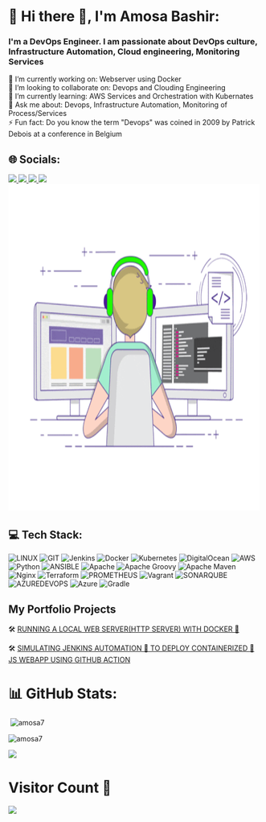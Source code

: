 # 💫 Hi there 👋, I'm Amosa Bashir:
### I'm a DevOps Engineer. I am passionate about DevOps culture, Infrastructure Automation, Cloud engineering, Monitoring Services 
🔭 I’m currently working on: Webserver using Docker<br>👯 I’m looking to collaborate on: Devops and Clouding Engineering<br>🌱 I’m currently learning: AWS Services and Orchestration with Kubernates<br>💬 Ask me about: Devops, Infrastructure Automation, Monitoring of Process/Services <br>⚡ Fun fact: Do you know the term "Devops" was coined in 2009 by Patrick Debois at a conference in Belgium
## 🌐 Socials:
<a href="https://www.linkedin.com/in/amosa-bashir">
  <img src="https://img.shields.io/badge/LinkedIn-%230077B5.svg?logo=LinkedIn&logoColor=white" width="85">
</a>
<a href="mailto:your-Amosabashir7@gmail.com">
  <img src="https://img.shields.io/badge/Email-%23D14836.svg?logo=Gmail&logoColor=white" width="70">
</a>
<a href="https://twitter.com/@amosa_bashir">
  <img src="https://img.shields.io/badge/Twitter-%231DA1F2.svg?logo=Twitter&logoColor=white" width="80">
</a>
<a href="https://instagram.com/amosabashir">
  <img src="https://img.shields.io/badge/Instagram-%23E4405F.svg?logo=Instagram&logoColor=white" width="100">
</a>
<img src="https://raw.githubusercontent.com/mikonoid/mikonoid/main/images/gifs/coder3.gif" alt="Coding" width="500" height= "650" >

## 💻 Tech Stack:

![LINUX](https://img.shields.io/badge/Linux-FCC624?style=for-the-badge&logo=linux&logoColor=black) 
![GIT](https://img.shields.io/badge/Git-fc6d26?style=for-the-badge&logo=git&logoColor=white) 
![Jenkins](https://img.shields.io/badge/jenkins-%232C5263.svg?style=for-the-badge&logo=jenkins&logoColor=white)
![Docker](https://img.shields.io/badge/docker-%230db7ed.svg?style=for-the-badge&logo=docker&logoColor=white) ![Kubernetes](https://img.shields.io/badge/kubernetes-%23326ce5.svg?style=for-the-badge&logo=kubernetes&logoColor=white)
![DigitalOcean](https://img.shields.io/badge/DigitalOcean-%230167ff.svg?style=for-the-badge&logo=digitalOcean&logoColor=white) ![AWS](https://img.shields.io/badge/AWS-%23FF9900.svg?style=for-the-badge&logo=amazon-aws&logoColor=white)
![Python](https://img.shields.io/badge/python-3670A0?style=for-the-badge&logo=python&logoColor=ffdd54)
![ANSIBLE](https://img.shields.io/badge/ansible-%231A1918.svg?style=for-the-badge&logo=ansible&logoColor=white)
![Apache](https://img.shields.io/badge/apache-%23D42029.svg?style=for-the-badge&logo=apache&logoColor=white)
![Apache Groovy](https://img.shields.io/badge/Apache%20Groovy-4298B8.svg?style=for-the-badge&logo=Apache+Groovy&logoColor=white)  ![Apache Maven](https://img.shields.io/badge/Apache%20Maven-C71A36?style=for-the-badge&logo=Apache%20Maven&logoColor=white)  ![Nginx](https://img.shields.io/badge/nginx-%23009639.svg?style=for-the-badge&logo=nginx&logoColor=white)  ![Terraform](https://img.shields.io/badge/terraform-%235835CC.svg?style=for-the-badge&logo=terraform&logoColor=white) ![PROMETHEUS](https://img.shields.io/badge/prometheus-E6522C.svg?style=for-the-badge&logo=prometheus&logoColor=white&color=%23E6522C) ![Vagrant](https://img.shields.io/badge/vagrant-%231563FF.svg?style=for-the-badge&logo=vagrant&logoColor=white) ![SONARQUBE](https://img.shields.io/badge/sonarqube-4E9BCD.svg?style=for-the-badge&logo=sonarqube&logoColor=white&color=%234E9BCD) ![AZUREDEVOPS](https://img.shields.io/badge/azuredevops-0078D7.svg?style=for-the-badge&logo=azuredevops&logoColor=white&color=%230078D7) ![Azure](https://img.shields.io/badge/azure-%230072C6.svg?style=for-the-badge&logo=microsoftazure&logoColor=white)  ![Gradle](https://img.shields.io/badge/Gradle-02303A.svg?style=for-the-badge&logo=Gradle&logoColor=white)

## My Portfolio Projects

🛠️  [RUNNING A LOCAL WEB SERVER(HTTP SERVER) WITH DOCKER  🐳](https://github.com/Amosa7/salgidad-webpage-project/blob/5af998c2fe58c36472f1eeb5585ccf1f58d97b60/Project-1.md)

🛠️  [SIMULATING JENKINS AUTOMATION 🤖 TO DEPLOY CONTAINERIZED 🐳 JS WEBAPP USING GITHUB ACTION](https://github.com/Amosa7/salgidad-webpage-project/blob/5af998c2fe58c36472f1eeb5585ccf1f58d97b60/Project-1.md)

# 📊 GitHub Stats:
<p>&nbsp;<img align="center" src="https://github-readme-stats.vercel.app/api?username=amosa7&show_icons=true&locale=en&theme=dark" alt="amosa7" /></p>

<p><img align="center" src="https://github-readme-streak-stats.herokuapp.com/?user=amosa7&theme=dark&hide_border=false&include_all_commits=false&count_private=false" alt="amosa7" /></p>

![](https://github-readme-stats.vercel.app/api/top-langs/?username=Amosa7&theme=dark&hide_border=false&include_all_commits=false&count_private=false&layout=compact)

# Visitor Count 🤝 
[![](https://visitcount.itsvg.in/api?id=Amosa7&icon=0&color=0)](https://visitcount.itsvg.in)









<!-- Proudly created with GPRM ( https://gprm.itsvg.in ) -->

